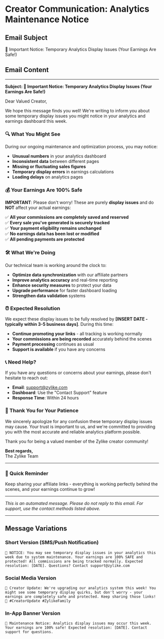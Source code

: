 # Creator Communication: Analytics Maintenance Notice

## Email Subject
🔧 Important Notice: Temporary Analytics Display Issues (Your Earnings Are Safe!)

## Email Content

---

**Subject: 🔧 Important Notice: Temporary Analytics Display Issues (Your Earnings Are Safe!)**

Dear Valued Creator,

We hope this message finds you well! We're writing to inform you about some temporary display issues you might notice in your analytics and earnings dashboard this week.

### 🔍 What You Might See

During our ongoing maintenance and optimization process, you may notice:

- **Unusual numbers** in your analytics dashboard
- **Inconsistent data** between different pages
- **Missing or fluctuating sales figures**
- **Temporary display errors** in earnings calculations
- **Loading delays** on analytics pages

### 💰 Your Earnings Are 100% Safe

**IMPORTANT**: Please don't worry! These are purely **display issues** and do **NOT** affect your actual earnings:

✅ **All your commissions are completely saved and reserved**  
✅ **Every sale you've generated is securely tracked**  
✅ **Your payment eligibility remains unchanged**  
✅ **No earnings data has been lost or modified**  
✅ **All pending payments are protected**

### 🛠️ What We're Doing

Our technical team is working around the clock to:

- **Optimize data synchronization** with our affiliate partners
- **Improve analytics accuracy** and real-time reporting
- **Enhance security measures** to protect your data
- **Upgrade performance** for faster dashboard loading
- **Strengthen data validation** systems

### ⏰ Expected Resolution

We expect these display issues to be fully resolved by **[INSERT DATE - typically within 3-5 business days]**. During this time:

- **Continue promoting your links** - all tracking is working normally
- **Your commissions are being recorded** accurately behind the scenes
- **Payment processing** continues as usual
- **Support is available** if you have any concerns

### 📞 Need Help?

If you have any questions or concerns about your earnings, please don't hesitate to reach out:

- **Email**: support@zylike.com
- **Dashboard**: Use the "Contact Support" feature
- **Response Time**: Within 24 hours

### 🙏 Thank You for Your Patience

We sincerely apologize for any confusion these temporary display issues may cause. Your trust is important to us, and we're committed to providing you with the most accurate and reliable analytics platform possible.

Thank you for being a valued member of the Zylike creator community!

**Best regards,**  
The Zylike Team

---

### 📱 Quick Reminder
Keep sharing your affiliate links - everything is working perfectly behind the scenes, and your earnings continue to grow!

---

*This is an automated message. Please do not reply to this email. For support, use the contact methods listed above.*

---

## Message Variations

### Short Version (SMS/Push Notification)
```
🔧 NOTICE: You may see temporary display issues in your analytics this week due to system maintenance. Your earnings are 100% SAFE and protected! All commissions are being tracked normally. Expected resolution: [DATE]. Questions? Contact support@zylike.com
```

### Social Media Version
```
📢 Creator Update: We're upgrading our analytics system this week! You might see some temporary display quirks, but don't worry - your earnings are completely safe and protected. Keep sharing those links! 💪 #CreatorUpdate #ZylikeFamily
```

### In-App Banner Version
```
🔧 Maintenance Notice: Analytics display issues may occur this week. Your earnings are 100% safe! Expected resolution: [DATE]. Contact support for questions.
```
